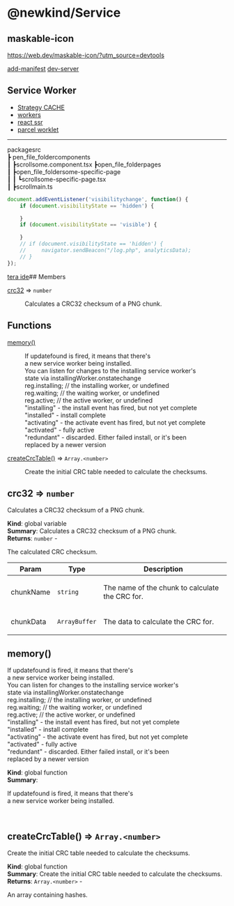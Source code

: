 # @newkind/Service

## maskable-icon
https://web.dev/maskable-icon/?utm_source=devtools

[add-manifest](https://web.dev/add-manifest/)
[dev-server](https://parceljs.org/features/development#dev-server)

## Service Worker
* [Strategy CACHE](https://habr.com/ru/company/2gis/blog/345552/)
* [workers](https://medium.com/@vKuka/%D0%B2%D0%B5%D0%B1-%D0%B2%D0%BE%D1%80%D0%BA%D0%B5%D1%80%D1%8B-%D1%81%D0%B5%D1%80%D0%B2%D0%B8%D1%81-%D0%B2%D0%BE%D1%80%D0%BA%D0%B5%D1%80%D1%8B-%D0%B8-%D0%B2%D0%BE%D1%80%D0%BA%D0%BB%D0%B5%D1%82%D1%8B-1e2f561312fd)
* [react ssr](https://habr.com/ru/post/551948/)
* [parcel worklet](https://parceljs.org/blog/rc0/)
---  

packagesrc  
┣ pen_file_foldercomponents  
┃ ┣scrollsome.component.tsx
┣open_file_folderpages  
┃ ┣open_file_foldersome-specific-page  
┃ ┃ ┗scrollsome-specific-page.tsx  
┃ ┣scrollmain.ts

```js
document.addEventListener('visibilitychange', function() {
    if (document.visibilityState == 'hidden') {

    }
    if (document.visibilityState == 'visible') {

    }
    // if (document.visibilityState == 'hidden') {
    //     navigator.sendBeacon("/log.php", analyticsData);
    // }
});
```
[tera ide](https://terawallet.org/dapp-edit.html)## Members

<dl>
<dt><a href="#crc32">crc32</a> ⇒ <code>number</code></dt>
<dd><p>Calculates a CRC32 checksum of a PNG chunk.</p></dd>
</dl>

## Functions

<dl>
<dt><a href="#memory">memory()</a></dt>
<dd><p>If updatefound is fired, it means that there's<br>
a new service worker being installed.<br>
You can listen for changes to the installing service worker's<br>
state via installingWorker.onstatechange<br>
reg.installing; // the installing worker, or undefined<br>
reg.waiting; // the waiting worker, or undefined<br>
reg.active; // the active worker, or undefined<br>
&quot;installing&quot; - the install event has fired, but not yet complete<br>
&quot;installed&quot;  - install complete<br>
&quot;activating&quot; - the activate event has fired, but not yet complete<br>
&quot;activated&quot;  - fully active<br>
&quot;redundant&quot;  - discarded. Either failed install, or it's been<br>
replaced by a newer version</p></dd>
<dt><a href="#createCrcTable">createCrcTable()</a> ⇒ <code>Array.&lt;number&gt;</code></dt>
<dd><p>Create the initial CRC table needed to calculate the checksums.</p></dd>
</dl>

<a name="crc32"></a>

## crc32 ⇒ <code>number</code>
<p>Calculates a CRC32 checksum of a PNG chunk.</p>

**Kind**: global variable  
**Summary**: Calculates a CRC32 checksum of a PNG chunk.  
**Returns**: <code>number</code> - <p>The calculated CRC checksum.</p>  

| Param | Type | Description |
| --- | --- | --- |
| chunkName | <code>string</code> | <p>The name of the chunk to calculate the CRC for.</p> |
| chunkData | <code>ArrayBuffer</code> | <p>The data to calculate the CRC for.</p> |

<a name="memory"></a>

## memory()
<p>If updatefound is fired, it means that there's<br>
a new service worker being installed.<br>
You can listen for changes to the installing service worker's<br>
state via installingWorker.onstatechange<br>
reg.installing; // the installing worker, or undefined<br>
reg.waiting; // the waiting worker, or undefined<br>
reg.active; // the active worker, or undefined<br>
&quot;installing&quot; - the install event has fired, but not yet complete<br>
&quot;installed&quot;  - install complete<br>
&quot;activating&quot; - the activate event has fired, but not yet complete<br>
&quot;activated&quot;  - fully active<br>
&quot;redundant&quot;  - discarded. Either failed install, or it's been<br>
replaced by a newer version</p>

**Kind**: global function  
**Summary**: <p>If updatefound is fired, it means that there's<br>
a new service worker being installed.</br></p>  
<a name="createCrcTable"></a>

## createCrcTable() ⇒ <code>Array.&lt;number&gt;</code>
<p>Create the initial CRC table needed to calculate the checksums.</p>

**Kind**: global function  
**Summary**: Create the initial CRC table needed to calculate the checksums.  
**Returns**: <code>Array.&lt;number&gt;</code> - <p>An array containing hashes.</p>  
